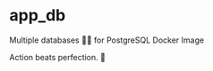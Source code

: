 # app_db

Multiple databases 🐳🐳 for PostgreSQL Docker Image


<!-- INSPIRATIONAL_QUOTE_START -->
Action beats perfection.
🦖
<!-- INSPIRATIONAL_QUOTE_END -->
